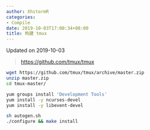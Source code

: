 ```yaml
---
author: XhstormR
categories:
- Compile
date: 2019-10-03T17:00:34+08:00
title: 构建 tmux
---
```


<!--more-->

Updated on 2019-10-03

> https://github.com/tmux/tmux

```bash
wget https://github.com/tmux/tmux/archive/master.zip
unzip master.zip
cd tmux-master/

yum groups install 'Development Tools'
yum install -y ncurses-devel
yum install -y libevent-devel

sh autogen.sh
./configure && make install
```
